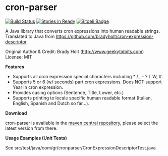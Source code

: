 cron-parser
===========

[![Build Status](https://travis-ci.org/RedHogs/cron-parser.png?branch=master)](https://travis-ci.org/RedHogs/cron-parser) [![Stories in Ready](https://badge.waffle.io/RedHogs/cron-parser.png?label=ready)](https://waffle.io/RedHogs/cron-parser) [![Bitdeli Badge](https://d2weczhvl823v0.cloudfront.net/RedHogs/cron-parser/trend.png)](https://bitdeli.com/free "Bitdeli Badge")

A Java library that converts cron expressions into human readable strings.  
Translated to Java from https://github.com/bradyholt/cron-expression-descriptor.  
  
Original Author & Credit: Brady Holt (http://www.geekytidbits.com)  
License: MIT  
  
**Features**          

 * Supports all cron expression special characters including * / , - ? L W, #.
 * Supports 5 or 6 (w/ seconds) part cron expressions.  Does NOT support Year in cron expression.
 * Provides casing options (Sentence, Title, Lower, etc.)
 * Supports printing to locale specific human readable format (Italian, English, Spanish and Dutch so far...).

**Download**

cron-parser is available in the [maven central repository](http://search.maven.org/#browse|987144470), please select the latest version from there.

**Usage Examples (Unit Tests)**  
  
See src/test/java/com/gr/cronparser/CronExpressionDescriptorTest.java
